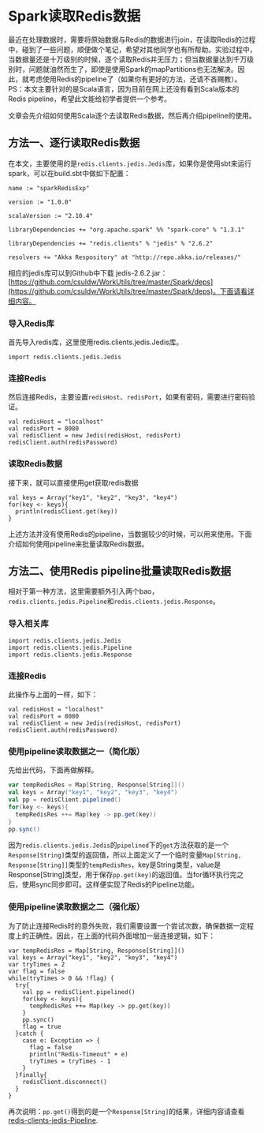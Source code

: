 # Spark读取Redis数据

最近在处理数据时，需要将原始数据与Redis的数据进行join，在读取Redis的过程中，碰到了一些问题，顺便做个笔记，希望对其他同学也有所帮助。实验过程中，当数据量还是十万级别的时候，逐个读取Redis并无压力；但当数据量达到千万级别时，问题就油然而生了，即使是使用Spark的mapPartitions也无法解决。因此，就考虑使用Redis的pipeline了（如果你有更好的方法，还请不吝赐教）。PS：本文主要针对的是Scala语言，因为目前在网上还没有看到Scala版本的Redis pipeline，希望此文能给初学者提供一个参考。

文章会先介绍如何使用Scala逐个去读取Redis数据，然后再介绍pipeline的使用。

## 方法一、逐行读取Redis数据

在本文，主要使用的是`redis.clients.jedis.Jedis`库，如果你是使用sbt来运行spark，可以在build.sbt中做如下配置：

```
name := "sparkRedisExp"

version := "1.0.0"

scalaVersion := "2.10.4"

libraryDependencies += "org.apache.spark" %% "spark-core" % "1.3.1"

libraryDependencies += "redis.clients" % "jedis" % "2.6.2"

resolvers += "Akka Respository" at "http://repo.akka.io/releases/"
```

相应的jedis库可以到Github中下载 jedis-2.6.2.jar：[https://github.com/csuldw/WorkUtils/tree/master/Spark/deps](https://github.com/csuldw/WorkUtils/tree/master/Spark/deps)。下面请看详细内容。

### 导入Redis库

首先导入redis库，这里使用redis.clients.jedis.Jedis库。

```
import redis.clients.jedis.Jedis
```

### 连接Redis

然后连接Redis，主要设置`redisHost`、`redisPort`，如果有密码，需要进行密码验证。

```
val redisHost = "localhost"
val redisPort = 8080
val redisClient = new Jedis(redisHost, redisPort)
redisClient.auth(redisPassword)
```

### 读取Redis数据

接下来，就可以直接使用get获取redis数据

```
val keys = Array("key1", "key2", "key3", "key4")
for(key <- keys){
  println(redisClient.get(key))
}
```

上述方法并没有使用Redis的pipeline，当数据较少的时候，可以用来使用。下面介绍如何使用pipeline来批量读取Redis数据。


## 方法二、使用Redis pipeline批量读取Redis数据

相对于第一种方法，这里需要额外引入两个bao，`redis.clients.jedis.Pipeline`和`redis.clients.jedis.Response`。

### 导入相关库

```
import redis.clients.jedis.Jedis
import redis.clients.jedis.Pipeline
import redis.clients.jedis.Response
```

### 连接Redis

此操作与上面的一样，如下：

```
val redisHost = "localhost"
val redisPort = 8080
val redisClient = new Jedis(redisHost, redisPort)
redisClient.auth(redisPassword)
```
### 使用pipeline读取数据之一（简化版）

先给出代码，下面再做解释。

```Scala
var tempRedisRes = Map[String, Response[String]]()
val keys = Array("key1", "key2", "key3", "key4")
val pp = redisClient.pipelined()
for(key <- keys){
  tempRedisRes ++= Map(key -> pp.get(key)) 
}
pp.sync()
```


因为`redis.clients.jedis.Jedis`的`pipelined`下的`get`方法获取的是一个`Response[String]`类型的返回值，所以上面定义了一个临时变量`Map[String, Response[String]]`类型的`tempRedisRes`，key是String类型，value是Response[String]类型，用于保存`pp.get(key)`的返回值。当for循环执行完之后，使用sync同步即可。这样便实现了Redis的Pipeline功能。


### 使用pipeline读取数据之二（强化版）

为了防止连接Redis时的意外失败，我们需要设置一个尝试次数，确保数据一定程度上的正确性。因此，在上面的代码外面增加一层连接逻辑，如下：

```
var tempRedisRes = Map[String, Response[String]]()
val keys = Array("key1", "key2", "key3", "key4")
var tryTimes = 2
var flag = false
while(tryTimes > 0 && !flag) {
  try{
    val pp = redisClient.pipelined()
    for(key <- keys){
      tempRedisRes ++= Map(key -> pp.get(key))
    }
    pp.sync()
    flag = true
  }catch {
    case e: Exception => {
      flag = false
      println("Redis-Timeout" + e)
      tryTimes = tryTimes - 1
    }
  }finally{
    redisClient.disconnect()
  }
}
```

再次说明：`pp.get()`得到的是一个`Response[String]`的结果，详细内容请查看[redis-clients-jedis-Pipeline](http://tool.oschina.net/uploads/apidocs/jedis-2.1.0/redis/clients/jedis/Pipeline.html).
